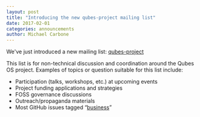 ```yaml
---
layout: post
title: "Introducing the new qubes-project mailing list"
date: 2017-02-01
categories: announcements
author: Michael Carbone
---
```


We've just introduced a new mailing list: [qubes-project]

This list is for non-technical discussion and coordination around the Qubes OS project. Examples of topics or question suitable for this list include:

* Participation (talks, workshops, etc.) at upcoming events
* Project funding applications and strategies
* FOSS governance discussions
* Outreach/propaganda materials
* Most GitHub issues tagged “[business][business]”

[qubes-project]: https://doc.qubes-os.org/en/latest/introduction/support.html#qubes-project
[business]: https://github.com/QubesOS/qubes-issues/issues?utf8=%E2%9C%93&q=is%3Aissue%20is%3Aopen%20label%3Abusiness
